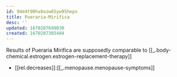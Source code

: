 ```yaml
---
id: 94m4t90hx8ozw65yw95hepx
title: Pueraria-Mirifica
desc: ''
updated: 1670207699030
created: 1670207385484
---
```


Results of Pueraria Mirifica are supposedly comparable to [[_.body-chemical.estrogen.estrogen-replacement-therapy]]

- [[rel.decreases]]:[[_.menopause.menopause-symptoms]]
